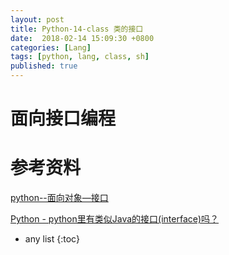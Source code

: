 ```yaml
---
layout: post
title: Python-14-class 类的接口
date:  2018-02-14 15:09:30 +0800
categories: [Lang]
tags: [python, lang, class, sh]
published: true
---
```


# 面向接口编程


# 参考资料

[python--面向对象—接口](https://www.cnblogs.com/gaoshengyue/p/7552557.html)

[Python - python里有类似Java的接口(interface)吗？](https://www.cnblogs.com/allen2333/p/9092580.html)

* any list
{:toc}